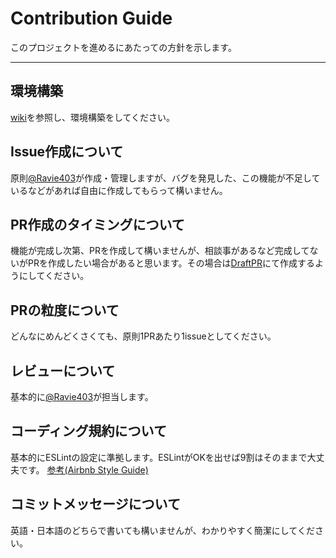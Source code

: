 # Contribution Guide

このプロジェクトを進めるにあたっての方針を示します。

---

## 環境構築

[wiki](https://github.com/ravoratory/pggc-portal/wiki)を参照し、環境構築をしてください。

## Issue作成について

原則[@Ravie403](https://github.com/Ravie403)が作成・管理しますが、バグを発見した、この機能が不足しているなどがあれば自由に作成してもらって構いません。

## PR作成のタイミングについて

機能が完成し次第、PRを作成して構いませんが、相談事があるなど完成してないがPRを作成したい場合があると思います。その場合は[DraftPR](https://docs.github.com/ja/pull-requests/collaborating-with-pull-requests/proposing-changes-to-your-work-with-pull-requests/about-pull-requests#draft-pull-requests)にて作成するようにしてください。

## PRの粒度について

どんなにめんどくさくても、原則1PRあたり1issueとしてください。

## レビューについて

基本的に[@Ravie403](https://github.com/Ravie403)が担当します。

## コーディング規約について

基本的にESLintの設定に準拠します。ESLintがOKを出せば9割はそのままで大丈夫です。
[参考(Airbnb Style Guide)](https://github.com/airbnb/javascript)

## コミットメッセージについて

英語・日本語のどちらで書いても構いませんが、わかりやすく簡潔にしてください。
